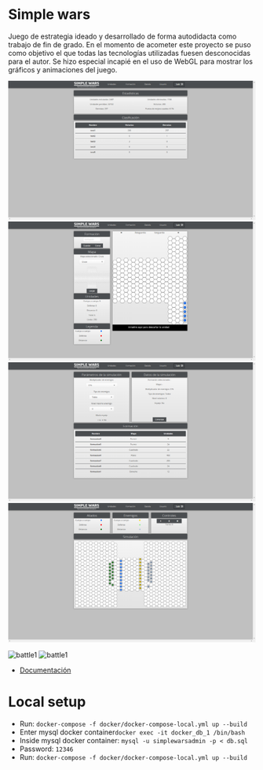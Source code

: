 # Simple wars

Juego de estrategia ideado y desarrollado de forma autodidacta como trabajo de fin de grado.  En el momento de acometer este proyecto se puso como objetivo el que todas las tecnologías utilizadas fuesen desconocidas para el autor. Se hizo especial incapié en el uso de WebGL para mostrar los gráficos y animaciones del juego.

![start](https://raw.githubusercontent.com/anbarquer/simple-wars/master/screen/dashboard.png)
![units](https://raw.githubusercontent.com/anbarquer/simple-wars/master/screen/create_formation2.png)
![params](https://raw.githubusercontent.com/anbarquer/simple-wars/master/screen/battle_params.png)
![sim](https://raw.githubusercontent.com/anbarquer/simple-wars/master/screen/simulation.png)

![battle1](https://raw.githubusercontent.com/anbarquer/simple-wars/master/screen/battle-1.gif)
![battle1](https://raw.githubusercontent.com/anbarquer/simple-wars/master/screen/battle-2.gif)


* [Documentación](http://dehesa.unex.es/handle/10662/3534)

# Local setup

* Run: ``docker-compose -f docker/docker-compose-local.yml up --build``
* Enter mysql docker container``docker exec -it docker_db_1 /bin/bash``
* Inside mysql docker container: ``mysql -u simplewarsadmin -p < db.sql``
* Password: ``12346``
* Run: ``docker-compose -f docker/docker-compose-local.yml up --build``